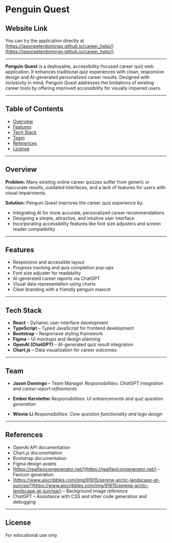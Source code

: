 # Penguin Quest

## Website Link

You can try the application directly at [https://jasonpeterdomingo.github.io/career_helpi/](https://jasonpeterdomingo.github.io/career_helpi/).

---

**Penguin Quest** is a deployable, accessibility-focused career quiz web application. It enhances traditional quiz experiences with clean, responsive design and AI-generated personalized career results. Designed with inclusivity in mind, Penguin Quest addresses the limitations of existing career tools by offering improved accessibility for visually impaired users.

---

## Table of Contents

* [Overview](#overview)
* [Features](#features)
* [Tech Stack](#tech-stack)
* [Team](#team)
* [References](#references)
* [License](#license)

---

## Overview

**Problem:**
Many existing online career quizzes suffer from generic or inaccurate results, outdated interfaces, and a lack of features for users with visual impairments.

**Solution:**
Penguin Quest improves the career quiz experience by:

* Integrating AI for more accurate, personalized career recommendations
* Designing a simple, attractive, and intuitive user interface
* Incorporating accessibility features like font size adjusters and screen reader compatibility

---

## Features

* Responsive and accessible layout
* Progress tracking and quiz completion pop-ups
* Font size adjuster for readability
* AI-generated career reports via ChatGPT
* Visual data representation using charts
* Clear branding with a friendly penguin mascot

---

## Tech Stack

* **React** – Dynamic user interface development
* **TypeScript** – Typed JavaScript for frontend development
* **Bootstrap** – Responsive styling framework
* **Figma** – UI mockups and design planning
* **OpenAI (ChatGPT)** – AI-generated quiz result integration
* **Chart.js** – Data visualization for career outcomes

---

## Team

* **Jason Domingo** – Team Manager
  *Responsibilities: ChatGPT integration and career report refinements*

* **Ember Kerstetter**
  *Responsibilities: UI enhancements and quiz question generation*

* **Winnie Li**
  *Responsibilities: Core question functionality and logo design*

---

## References

* OpenAI API documentation
* Chart.js documentation
* Bootstrap documentation
* Figma design assets
* [https://realfavicongenerator.net/](https://realfavicongenerator.net/) – Favicon generation
* [https://www.aiscribbles.com/img/91615/serene-arctic-landscape-at-sunrise/](https://www.aiscribbles.com/img/91615/serene-arctic-landscape-at-sunrise/) – Background image reference
* ChatGPT – Assistance with CSS and other code generation and debugging

---

## License

For educational use only


